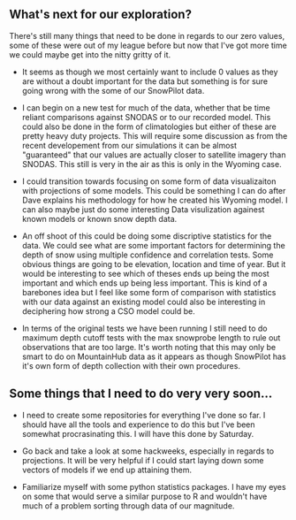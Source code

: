 ## What's next for our exploration?

There's still many things that need to be done in regards to our zero values, some of these were out of my league before but now that I've got more time we could maybe get into the nitty gritty of it.

* It seems as though we most certainly want to include 0 values as they are without a doubt important for the data but something is for sure going wrong with the some of our SnowPilot data. 

* I can begin on a new test for much of the data, whether that be time reliant comparisons against SNODAS or to our recorded model. This could also be done in the form of climatologies but either of these are pretty heavy duty projects. This will require some discussion as from the recent developement from our simulations it can be almost "guaranteed" that our values are actually closer to satellite imagery than SNODAS. This still is very in the air as this is only in the Wyoming case.

* I could transition towards focusing on some form of data visualizaiton with projections of some models. This could be something I can do after Dave explains his methodology for how he created his Wyoming model. I can also maybe just do some interesting Data visulization againest known models or known snow depth data.

* An off shoot of this could be doing some discriptive statistics for the data. We could see what are some important factors for determining the depth of snow using multiple confidence and correlation tests. Some obvious things are going to be elevation, location and time of year. But it would be interesting to see which of theses ends up being the most important and which ends up being less important. This is kind of a barebones idea but I feel like some form of comparison with statistics with our data against an existing model could also be interesting in deciphering how strong a CSO model could be.

* In terms of the original tests we have been running I still need to do maximum depth cutoff tests with the max snowprobe length to rule out observations that are too large. It's worth noting that this may only be smart to do on MountainHub data as it appears as though SnowPilot has it's own form of depth collection with their own procedures.


## Some things that I need to do very very soon...

* I need to create some repositories for everything I've done so far. I should have all the tools and experience to do this but I've been somewhat procrasinating this. I will have this done by Saturday.

* Go back and take a look at some hackweeks, especially in regards to projections. It will be very helpful if I could start laying down some vectors of models if we end up attaining them.

* Familiarize myself with some python statistics packages. I have my eyes on some that would serve a similar purpose to R and wouldn't have much of a problem sorting through data of our magnitude.
